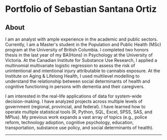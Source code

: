 # Portfolio of Sebastian Santana Ortiz

## About
I am an analyst with ample experience in the academic and public sectors. Currently, I am a Master's student in the Population and Public Health (MSc) program at the University of British Columbia. I completed two honors thesis in the last year of my BA(Hons) in Psychology at the University of Victoria. At the Canadian Institute for Substance Use Research, I applied a multinomial multivariate logistic regression to assess the risk of unintentional and intentional injury attributable to cannabis exposure. At the Institute on Aging & Lifelong Health, I used multilevel modelling to understand the relationship between social determinants of health and cognitive functioning in persons with dementia and their caregivers. 

I am interested in the real-life applications of data for system-wide decision-making. I have analyzed projects across multiple levels of government (regional, provincial, and federal). I have learned how to operate multiple statistical tools (R, Python, SQL, Excel, SPSS, SAS, and MPlus). My previous work expands a vast array of topics (e.g., police reform, technology adoption, cognitive psychology, education, transportation, substance use policy, and social determinants of health).

---
